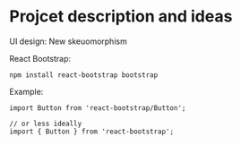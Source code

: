 # Projcet description and ideas

UI design: New skeuomorphism

React Bootstrap: 
``` 
npm install react-bootstrap bootstrap
```
Example:
```
import Button from 'react-bootstrap/Button';

// or less ideally
import { Button } from 'react-bootstrap';
```